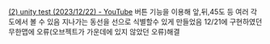 [(2) unity test (2023/12/22) - YouTube](https://www.youtube.com/watch?v=9aGFB33X3mw)
버튼 기능을 이용해 앞,뒤,45도 등 여러 각도에서 볼 수 있음
지나가는 동선을 선으로 식별할수 있게 만들었음
12/21에 구현하였던 무한맵에 오류(오브젝트가 가운데에 있지 않았던 오류)해결

